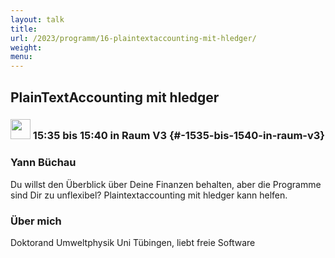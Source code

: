```yaml
---
layout: talk
title:
url: /2023/programm/16-plaintextaccounting-mit-hledger/
weight:
menu:
---
```

## PlainTextAccounting mit hledger

### <img height = "32" src="../../../images/lightning.svg"> 15:35 bis 15:40 in Raum V3 {#-1535-bis-1540-in-raum-v3}

### Yann Büchau

Du willst den Überblick über Deine Finanzen behalten, aber die Programme sind Dir zu unflexibel? Plaintextaccounting mit hledger kann helfen.

### Über mich

Doktorand Umweltphysik Uni Tübingen, liebt freie Software

